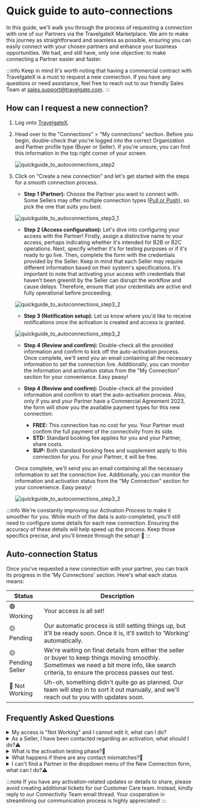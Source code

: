 ﻿---
sidebar_position: 2
---

# Quick guide to auto-connections

In this guide, we'll walk you through the process of requesting a connection with one of our Partners via the TravelgateX Marketplace. We aim to make this journey as straightforward and seamless as possible, ensuring you can easily connect with your chosen partners and enhance your business opportunities. We had, and still have, only one objective: to make connecting a Partner easier and faster. 

:::info Keep in mind
It's worth noting that having a commercial contract with TravelgateX is a must to request a new connection. If you have any questions or need assistance, feel free to reach out to our friendly Sales Team at sales.support@travelgate.com.
:::

## **How can I request a new connection?**

1. Log onto [TravelgateX](https://www.travelgatex.com/).

2. Head over to the "Connections" > "My connections" section. Before you begin, double-check that you're logged into the correct Organization and Partner profile type (Buyer or Seller). If you're unsure, you can find this information in the top right corner of your screen.

    ![quickguide_to_autoconnections_step2](https://storage.travelgate.com/kbase/autoconnections_step2.png)

3. Click on "Create a new connection" and let's get started with the steps for a smooth connection process.
    * **Step 1 (Partner):** Choose the Partner you want to connect with. Some Sellers may offer multiple connection types ([Pull or Push](/kb/getting-started-with-travelgate/About-our-Connectivity/what-is-the-difference-between-pull-and-push-sellers)), so pick the one that suits you best.

    ![quickguide_to_autoconnections_step3_1](https://storage.travelgate.com/kbase/autoconnections_step3_1.png)

    * **Step 2 (Access configuration):** Let's dive into configuring your access with the Partner! Firstly, assign a distinctive name to your access, perhaps indicating whether it's intended for B2B or B2C operations. Next, specify whether it's for testing purposes or if it's ready to go live. Then, complete the form with the credentials provided by the Seller. Keep in mind that each Seller may require different information based on their system's specifications. It's important to note that activating your access with credentials that haven't been greenlit by the Seller can disrupt the workflow and cause delays. Therefore, ensure that your credentials are active and fully operational before proceeding.

    ![quickguide_to_autoconnections_step3_2](https://storage.travelgate.com/kbase/autoconnections_step3_2.png)

    * **Step 3 (Notification setup):** Let us know where you'd like to receive notifications once the activation is created and access is granted.

    ![quickguide_to_autoconnections_step3_2](https://storage.travelgate.com/kbase/autoconnections_step3_3.png)

    * **Step 4 (Review and confirm):** Double-check all the provided information and confirm to kick off the auto-activation process. Once complete, we'll send you an email containing all the necessary information to set the connection live. Additionally, you can monitor the information and activation status from the "My Connection" section for your convenience. Easy peasy!

    * **Step 4 (Review and confirm):** Double-check all the provided information and confirm to start the auto-activation process. Also, only if you and your Partner have a Commercial Agreement 2023, the form will show you the available payment types for this new connection:
        * **FREE:** This connection has no cost for you. Your Partner must confirm the full payment of the connectivity from its side.
        * **STD:** Standard booking fee applies for you and your Partner, share costs.
        * **SUP:** Both standard booking fees and supplement apply to this connection for you. For your Partner, it will be free.

    Once complete, we'll send you an email containing all the necessary information to set the connection live. Additionally, you can monitor the information and activation status from the "My Connection" section for your convenience. Easy peasy!

    ![quickguide_to_autoconnections_step3_2](https://storage.travelgate.com/kbase/autoconnections_step3_4.png)


:::info
We're constantly improving our Activation Process to make it smoother for you. While much of the data is auto-completed, you'll still need to configure some details for each new connection. Ensuring the accuracy of these details will help speed up the process. Keep those specifics precise, and you'll breeze through the setup! 🚀
:::

## Auto-connection Status

Once you've requested a new connection with your partner, you can track its progress in the 'My Connections' section. Here's what each status means:

| Status                    | Description        |
|---------------------------|--------------------|
| 🟢 Working                | Your access is all set!   |
| 🟡 Pending                | Our automatic process is still setting things up, but it'll be ready soon. Once it is, it'll switch to 'Working' automatically.   |
| 🟡 Pending Seller         | We're waiting on final details from either the seller or buyer to keep things moving smoothly. Sometimes we need a bit more info, like search criteria, to ensure the process passes our test.   |
| 🔴 Not Working            | Uh-oh, something didn't quite go as planned. Our team will step in to sort it out manually, and we'll reach out to you with updates soon.   |



## Frequently Asked Questions

<details>
    <summary>My access is "Not Working" and I cannot edit it, what can I do?</summary>
    <div>
        <div>When an access is "Not Working," the "Edit access" feature remains blocked while our Connectivity Team checks the connection. To avoid creating duplicate tickets on our Platform, we strongly advise against requesting the connection again. It's best to wait until our Connectivity Team contacts you and asks for assistance.</div>
    </div>
</details>

<details>
    <summary>As a Seller, I have been contacted regarding an activation, what should I do?⚠️</summary>
    <div>
        <div>Sellers will receive an email requesting their collaboration to resolve any issues preventing a connection from being completed automatically. The email provides a link where they can fix the problem by modifying the access configuration provided by the Buyer.</div>
    </div>
</details>

<details>
    <summary>What is the activation testing phase?🚀</summary>
    <div>
        <div>When activating a connection, whether automatically or manually, a testing phase is necessary to ensure the new credentials function properly. This involves going through a Booking Flow (using the Search and Quote queries) and downloading Static Content information such as hotels and destinations. Once everything checks out, the connection will be set to "Working" and you'll be notified.</div>
    </div>
</details>

<details>
    <summary>What happens if there are any contact mismatches?🔎</summary>
    <div>
        <div>If there are contact mismatches between the information provided in the Connection Form and our database, we may need the Partner to share the connection details with you.</div>
    </div>
</details>

<details>
    <summary>I can't find a Partner in the dropdown menu of the New Connection form, what can I do?⚠️</summary>
    <div>
        <div>If you cannot find a specific Partner (either Buyer or Seller) in the dropdown menu for a new connection, it may be because they are either not available or inactive on our Platform. We recommend contacting them directly for more details.</div>
    </div>
</details>


:::note
If you have any activation-related updates or details to share, please avoid creating additional tickets for our Customer Care team. Instead, kindly reply to our Connectivity Team email thread. Your cooperation in streamlining our communication process is highly appreciated!
:::